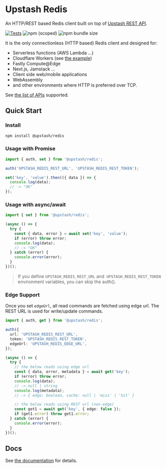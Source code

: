 # Upstash Redis

An HTTP/REST based Redis client built on top of [Upstash REST API](https://docs.upstash.com/features/restapi).

[![Tests](https://github.com/upstash/upstash-redis/actions/workflows/test.yml/badge.svg)](https://github.com/upstash/upstash-redis/actions/workflows/test.yml)
![npm (scoped)](https://img.shields.io/npm/v/@upstash/redis)
![npm bundle size](https://img.shields.io/bundlephobia/minzip/@upstash/redis)

It is the only connectionless (HTTP based) Redis client and designed for:

- Serverless functions (AWS Lambda ...)
- Cloudflare Workers (see [the example](https://github.com/upstash/upstash-redis/tree/master/examples/cloudflare-workers))
- Fastly Compute@Edge
- Next.js, Jamstack ...
- Client side web/mobile applications
- WebAssembly
- and other environments where HTTP is preferred over TCP.

See [the list of APIs](https://docs.upstash.com/features/restapi#rest---redis-api-compatibility) supported.

## Quick Start

### Install

```bash
npm install @upstash/redis
```

### Usage with Promise

```typescript
import { auth, set } from '@upstash/redis';

auth('UPSTASH_REDIS_REST_URL', 'UPSTASH_REDIS_REST_TOKEN');

set('key', 'value').then(({ data }) => {
  console.log(data);
  // -> "OK"
});
```

### Usage with async/await

```typescript
import { set } from '@upstash/redis';

(async () => {
  try {
    const { data, error } = await set('key', 'value');
    if (error) throw error;
    console.log(data);
    // -> "OK"
  } catch (error) {
    console.error(error);
  }
})();
```

> If you define `UPSTASH_REDIS_REST_URL` and` UPSTASH_REDIS_REST_TOKEN` environment variables, you can skip the auth().

### Edge Support

Once you set `edgeUrl`, all read commands are fetched using edge url. The REST URL is used for write/update commands.

```typescript
import { auth, get } from '@upstash/redis';

auth({
  url: 'UPSTASH_REDIS_REST_URL',
  token: 'UPSTASH_REDIS_REST_TOKEN',
  edgeUrl: 'UPSTASH_REDIS_EDGE_URL',
});

(async () => {
  try {
    // the below reads using edge url
    const { data, error, metadata } = await get('key');
    if (error) throw error;
    console.log(data);
    // -> null | string
    console.log(metadata);
    // -> { edge: boolean, cache: null | 'miss' | 'hit' }

    // the below reads using REST url (non-edge)
    const get1 = await get('key', { edge: false });
    if (get1.error) throw get1.error;
  } catch (error) {
    console.error(error);
  }
})();
```

## Docs

See [the documentation](https://docs.upstash.com/features/javascriptsdk) for details.
